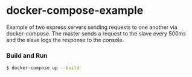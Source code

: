 # docker-compose-example
Example of two express servers sending requests to one another via docker-compose. The master sends a request to the slave every 500ms and the slave logs the response to the console.

### Build and Run
```bash
$ docker-compose up --build
```
